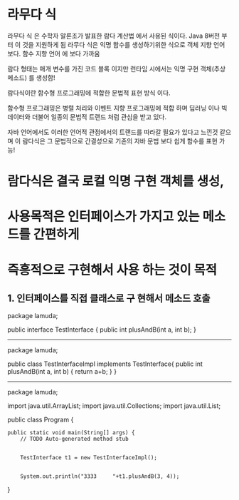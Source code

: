 # 라무다 식
  라무다 식 은 수학자 알론조가 발표한 람다 계산법 에서 사용된 식이다.
  Java 8버전 부터 이 것을 지원하게 됨
  라무다 식은 익명 함수를 생성하기위한 식으로 객체 지향 언어 보다. 함수 지향 언어 에 
  보다 가까움

  람다 형태는 매개 변수를 가진 코드 블록 이지만 런타임 시에서는 
  익명 구현 객체(추상 메소드) 를 생성함!

  람다식이란 함수형 프로그래밍에 적합한 문법적 표현 방식 이다.

  함수형 프로그래밍은 병렬 처리와 이벤트 지향 프로그래밍에 적합 하며 딥러닝 이나
  빅데이터와 더불어 일종의 문법적 트랜드 처럼 관심을 받고 있다.


자바 언어에서도 이러한 언어적 관점에서의 트랜드를 따라갈 필요가 있다고 느낀것 같으며
이 람다식은 그 문법적으로 간결성으로 기존의 자바 문법 보다 쉽게 함수를 표현 가능!


# 람다식은 결국 로컬 익명 구현 객체를 생성,
# 사용목적은 인터페이스가 가지고 있는 메소드를 간편하게 
# 즉흥적으로 구현해서 사용 하는 것이 목적 



## 1. 인터페이스를 직접 클래스로 구 현해서 메소드 호출
package lamuda;

public interface TestInterface {
	public int plusAndB(int a, int b);
}

-------------------------------------------------------
package lamuda;

public class TestInterfaceImpl implements TestInterface{
	public int plusAndB(int a, int b)
	{
		return a+b;
	}
}

----------------------------------------------------------

package lamuda;

import java.util.ArrayList;
import java.util.Collections;
import java.util.List;

public class Program {

	public static void main(String[] args) {
		// TODO Auto-generated method stub
		
		
		TestInterface t1 = new TestInterfaceImpl();
		
		
		System.out.println("3333     "+t1.plusAndB(3, 4));
		
		
}



